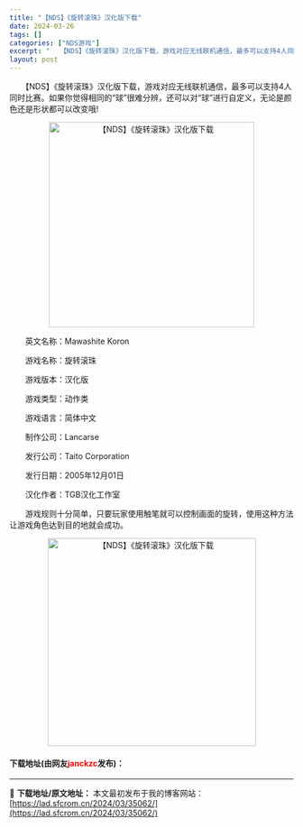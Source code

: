 ```yaml
---
title: "【NDS】《旋转滚珠》汉化版下载"
date: 2024-03-26
tags: []
categories: ["NDS游戏"]
excerpt: "　　【NDS】《旋转滚珠》汉化版下载，游戏对应无线联机通信，最多可以支持4人同时比赛。如果你觉得相同的&ldquo;球&rdquo;很难分辨，还可以对&ldquo;球&rdquo;进行自定义，无论是颜色还是形状都可以改变哦! 　　英文名称：Mawashite Koron 　　游戏名称：旋转滚珠 　　&hellip;"
layout: post
---
```


 <p>　　【NDS】《旋转滚珠》汉化版下载，游戏对应无线联机通信，最多可以支持4人同时比赛。如果你觉得相同的&ldquo;球&rdquo;很难分辨，还可以对&ldquo;球&rdquo;进行自定义，无论是颜色还是形状都可以改变哦!</p> <p align="center"><img align="" border="0" src="https://lad.sfcrom.cn/wp-content/uploads/2024/03/20240326_6602279fcdefb.png" width="364" alt="【NDS】《旋转滚珠》汉化版下载" /></p> <p>　　英文名称：Mawashite Koron</p> <p>　　游戏名称：旋转滚珠</p> <p>　　游戏版本：汉化版</p> <p>　　游戏类型：动作类</p> <p>　　游戏语言：简体中文</p> <p>　　制作公司：Lancarse</p> <p>　　发行公司：Taito Corporation</p> <p>　　发行日期：2005年12月01日</p> <p>　　汉化作者：TGB汉化工作室</p> <p>　　游戏规则十分简单，只要玩家使用触笔就可以控制画面的旋转，使用这种方法让游戏角色达到目的地就会成功。</p> <p align="center"><img align="" border="0" src="https://lad.sfcrom.cn/wp-content/uploads/2024/03/20240326_660227a042e55.png" width="369" alt="【NDS】《旋转滚珠》汉化版下载" /></p> <p><h4>下载地址(由网友<font color="red">janckzc</font>发布)：</h4></p> 

---
📖 **下载地址/原文地址：** 本文最初发布于我的博客网站：[https://lad.sfcrom.cn/2024/03/35062/](https://lad.sfcrom.cn/2024/03/35062/)
